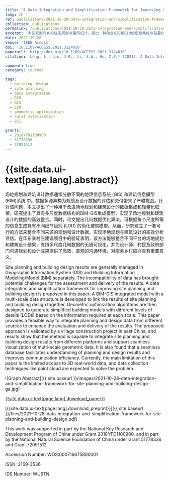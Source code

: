 ```yaml
---
title: "A Data Integration and Simplification Framework for Improving Site Planning and Building Design"
lang: zh
ref: publications/2021-10-28-data-integration-and-simplification-framework-for-site-planning-and-building-design
collection: publications
permalink: /publications/2021-10-28-data-integration-and-simplification-framework-for-site-planning-and-building-design
excerpt: '本研究面向乡村住宅规划与建筑设计，提出一种融合GIS和BIM的信息集成与轻量化框架，可以大幅提升多源数据整合及多尺度数据可视化效率，优秀改善规划及设计过程的设计师、村民及政府部门等多方沟通效率，服务乡村振兴与城镇现代化建设。'
date: 2021-10-28
venue: 'IEEE Access'
doi: '10.1109/ACCESS.2021.3124010'
paperurl: 'http://doi.org/10.1109/ACCESS.2021.3124010'
citation: 'Leng, S., Lin, J.R., Li, S.W., Hu, Z.Z.* (2021). A Data Integration and Simplification Framework for Improving Site Planning and Building Design. <i>IEEE Access</i>, 9, 148845-148861. doi: 10.1109/ACCESS.2021.3124010'

comment: true
category: journal

tags: 
  - building design
  - site planning
  - data integration
  - BIM
  - GIS
  - CIM
  - geometric optimization
  - rural vitalization
  - SCI

grants:
  - 2018YFD1100900
  - 51778336
  - 72091512
---
```



{{site.data.ui-text[page.lang].abstract}}
====

场地规划和建筑设计数据通常分散不同的地理信息系统 (GIS) 和建筑信息模型 (BIM)系统 中。数据多源异构为规划及设计数据的评估和交付带来了严峻挑战。针对该问题，本文提出了一种用于改进场地规划和建筑设计的数据集成和轻量化框架。研究提出了具有多尺度数据结构的BIM-GIS集成模型，实现了场地规划和建筑设计的数据的高效整合。同时，论文提出几何数据优化算法，可根据每个尺度所需的信息生成具有不同细节级别 (LOD) 的简化建筑模型。从而，研究建立了一套可行的方法来整合不同来源的规划和设计数据，实现场地规划与建筑设计的高效分析评估。在华东某村庄建设项目中的验证表明，该方法能够整合不同平台的场地规划和建筑设计结果，支持多尺度几何数据的无缝可视化，并为设计师、村民及政府部门沟通规划和设计成果提供了高效、直观的沟通环境，对服务乡村振兴具有重要意义。 

Site planning and building design results are generally managed in Geographic Information System (GIS) and Building Information Modeling/Model (BIM) separately. The incompatibility of data has brought potential challenges for the assessment and delivery of the results. A data integration and simplification framework for improving site planning and building design is proposed in this paper. A BIM-GIS integrated model with a multi-scale data structure is developed to link the results of site planning and building design together. Geometric optimization algorithms are then designed to generate simplified building models with different levels of details (LODs) based on the information required at each scale. This paper provides a feasible way to integrate planning and design data from different sources to enhance the evaluation and delivery of the results. The proposed approach is validated by a village construction project in east China, and results show that the method is capable to integrate site planning and building design results from different platforms and support seamless visualization of multi-scale geometric data. It is also found that a seamless database facilitates understanding of planning and design results and improves communication efficiency. Currently, the main limitation of this paper is the limited access to 3D real-world data, and data collection techniques like point cloud are expected to solve the problem.

![Graph Abstract]({{ site.baseurl }}/images/2021-10-28-data-integration-and-simplification-framework-for-site-planning-and-building-design-ga.jpg)

[{{site.data.ui-text[page.lang].download_paper}}]({{page.paperurl}})

[{{site.data.ui-text[page.lang].download_preprint}}]({{ site.baseurl }}/files/2021-10-28-data-integration-and-simplification-framework-for-site-planning-and-building-design.pdf)

This work was supported in part by the National Key Research and Development Program of China under Grant 2018YFD1100900, and in part by the National Natural Science Foundation of China under Grant 51778336 and Grant 72091512.


Accession Number: WOS:000716675800001

ISSN: 2169-3536

IDS Number: WU6TN